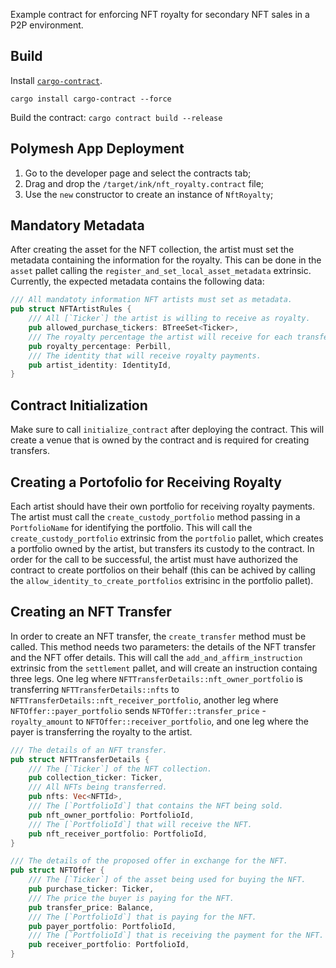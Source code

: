 Example contract for enforcing NFT royalty for secondary NFT sales in a P2P environment.

## Build

Install [`cargo-contract`](https://github.com/paritytech/cargo-contract).
```
cargo install cargo-contract --force
```

Build the contract:
`cargo contract build --release`

## Polymesh App Deployment 

1. Go to the developer page and select the contracts tab;
2. Drag and drop the `/target/ink/nft_royalty.contract` file;
3. Use the `new` constructor to create an instance of `NftRoyalty`;

## Mandatory Metadata

After creating the asset for the NFT collection, the artist must set the metadata containing the information for the royalty. This can be done in the `asset` pallet calling the `register_and_set_local_asset_metadata` extrinsic. Currently, the expected metadata contains the following data: 

```Rust
/// All mandatoty information NFT artists must set as metadata.
pub struct NFTArtistRules {
    /// All [`Ticker`] the artist is willing to receive as royalty.
    pub allowed_purchase_tickers: BTreeSet<Ticker>,
    /// The royalty percentage the artist will receive for each transfer.
    pub royalty_percentage: Perbill,
    /// The identity that will receive royalty payments.
    pub artist_identity: IdentityId,
}
```

## Contract Initialization

Make sure to call `initialize_contract` after deploying the contract. This will create a venue that is owned by the contract and is required for creating transfers.

## Creating a Portofolio for Receiving Royalty

Each artist should have their own portfolio for receiving royalty payments. The artist must call the `create_custody_portfolio` method passing in a `PortfolioName` for identifying the portfolio. This will call the `create_custody_portfolio` extrinsic from the `portfolio` pallet, which creates a portfolio owned by the artist, but transfers its custody to the contract. In order for the call to be successful, the artist must have authorized the contract to create portfolios on their behalf (this can be achived by calling the `allow_identity_to_create_portfolios` extrisinc in the portfolio pallet).

## Creating an NFT Transfer

In order to create an NFT transfer, the `create_transfer` method must be called. This method needs two parameters: the details of the NFT transfer and the NFT offer details. This will call the `add_and_affirm_instruction` extrinsic from the `settlement` pallet, and will create an instruction containg three legs. One leg where `NFTTransferDetails::nft_owner_portfolio` is transferring `NFTTransferDetails::nfts` to `NFTTransferDetails::nft_receiver_portfolio`, another leg where `NFTOffer::payer_portfolio` sends `NFTOffer::transfer_price` - `royalty_amount` to `NFTOffer::receiver_portfolio`, and one leg where the payer is transferring the royalty to the artist.

```Rust
/// The details of an NFT transfer.
pub struct NFTTransferDetails {
    /// The [`Ticker`] of the NFT collection.
    pub collection_ticker: Ticker,
    /// All NFTs being transferred.
    pub nfts: Vec<NFTId>,
    /// The [`PortfolioId`] that contains the NFT being sold.
    pub nft_owner_portfolio: PortfolioId,
    /// The [`PortfolioId`] that will receive the NFT.
    pub nft_receiver_portfolio: PortfolioId,
}

/// The details of the proposed offer in exchange for the NFT.
pub struct NFTOffer {
    /// The [`Ticker`] of the asset being used for buying the NFT.
    pub purchase_ticker: Ticker,
    /// The price the buyer is paying for the NFT.
    pub transfer_price: Balance,
    /// The [`PortfolioId`] that is paying for the NFT.
    pub payer_portfolio: PortfolioId,
    /// The [`PortfolioId`] that is receiving the payment for the NFT.
    pub receiver_portfolio: PortfolioId,
}
```
